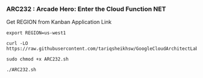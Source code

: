 ### ARC232 : Arcade Hero: Enter the Cloud Function NET 

Get REGION from Kanban Application Link  

```
export REGION=us-west1
```

```
curl -LO https://raw.githubusercontent.com/tariqsheikhsw/GoogleCloudArchitectLabs/main/Solutions/ARC232.sh

sudo chmod +x ARC232.sh

./ARC232.sh
```
